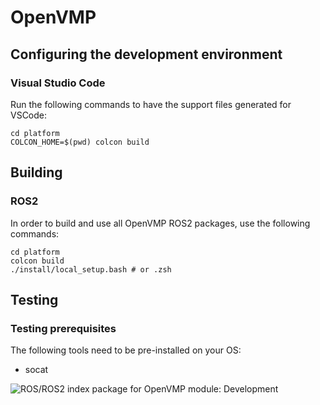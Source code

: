 # OpenVMP

## Configuring the development environment

### Visual Studio Code

Run the following commands to have the support files generated for VSCode:

```
cd platform
COLCON_HOME=$(pwd) colcon build
```

## Building

### ROS2

In order to build and use all OpenVMP ROS2 packages, use the following commands:

```
cd platform
colcon build
./install/local_setup.bash # or .zsh
```

## Testing

### Testing prerequisites

The following tools need to be pre-installed on your OS:

- socat

![ROS/ROS2 index package for OpenVMP module: Development](https://www.google-analytics.com/collect?v=1&tid=UA-242596187-2&cid=555&aip=1&t=event&ec=github&ea=md&dp=%2FDevelopment.md&dt=OpenVMP%20Documentation)
